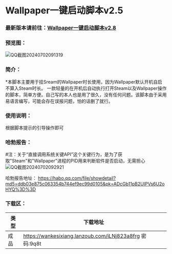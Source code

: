 # Wallpaper一键启动脚本v2.5

### 最新版本请前往：[Wallpaper一键启动脚本v2.8](https://yizero.top/index.php/2025/01/10/wallpaper%e4%b8%80%e9%94%ae%e5%90%af%e5%8a%a8%e8%84%9a%e6%9c%acv2-8/)

### 预览图：
![QQ截图20240702091319](https://github.com/Yi-Zero/Yi-Zero.github.io/assets/158990067/9bc6d25c-910d-4d7a-89f9-49841ec8ce94)

### 简介：
*本脚本主要用于挂Sream的Wallpaper时长使用，因为Wallpaper默认开机自启不算入Steam时长。
一款轻量的在开机后自动执行打开Steam以及Wallpaper操作的脚本，简单方便。自己写的本人也是用了很久，没有任何问题。该脚本由于采用易语言编写，可能会存在误报问题，怕的话删了就行。

### 使用说明：
根据脚本提示的引导操作即可

### 哈勃报告：
#注：关于“直接调用系统关键API”这个关键行为，是为了获取"Steam"和"Wallpaper"进程的PID用来判断软件是否启动，无需担心
![QQ截图20240702092921](https://github.com/Yi-Zero/Yi-Zero.github.io/assets/158990067/67ddacee-d7cd-4e92-9545-cff241df9b47)

哈勃报告地址：
https://habo.qq.com/file/showdetail?md5=ddb03e875c063354b744ef9ec99d0105&pk=ADcGb11pB2UIPVs6U2oHYQ%3D%3D

### 下载区：

| 类型      | 下载地址 |
| ----------- | ----------- |
| 成品  |https://wankesixiang.lanzoub.com/iLNj823a8frg 密码:9q8t       |